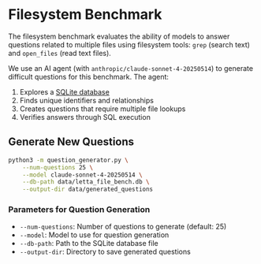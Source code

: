 # Filesystem Benchmark

The filesystem benchmark evaluates the ability of models to answer questions related to multiple files using filesystem tools: `grep` (search text) and `open_files` (read text files).

We use an AI agent (with `anthropic/claude-sonnet-4-20250514`) to generate difficult questions for this benchmark. The agent: 
1. Explores a [SQLite database](data/letta_file_bench.db)
2. Finds unique identifiers and relationships
3. Creates questions that require multiple file lookups
4. Verifies answers through SQL execution

## Generate New Questions

```bash
python3 -m question_generator.py \
    --num-questions 25 \
    --model claude-sonnet-4-20250514 \
    --db-path data/letta_file_bench.db \
    --output-dir data/generated_questions
```

### Parameters for Question Generation

- `--num-questions`: Number of questions to generate (default: 25)
- `--model`: Model to use for question generation
- `--db-path`: Path to the SQLite database file
- `--output-dir`: Directory to save generated questions
